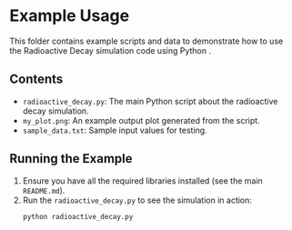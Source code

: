 # Example Usage

This folder contains example scripts and data to demonstrate how to use the Radioactive Decay simulation code using Python .

## Contents

- `radioactive_decay.py`: The main Python script about the radioactive decay simulation.
- `my_plot.png`: An example output plot generated from the script.
- `sample_data.txt`: Sample input values for testing.

## Running the Example

1. Ensure you have all the required libraries installed (see the main `README.md`).
2. Run the `radioactive_decay.py` to see the simulation in action:
   ```bash
   python radioactive_decay.py
   ```
